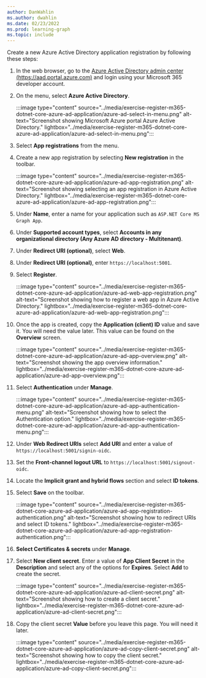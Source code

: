 ```yaml
---
author: DanWahlin
ms.author: dwahlin
ms.date: 02/23/2022
ms.prod: learning-graph
ms.topic: include
---
```


Create a new Azure Active Directory application registration by following these steps:

1. In the web browser, go to the [Azure Active Directory admin center (https://aad.portal.azure.com)](https://aad.portal.azure.com) and login using your Microsoft 365 developer account.

1. On the menu, select **Azure Active Directory**.

   :::image type="content" source="../media/exercise-register-m365-dotnet-core-azure-ad-application/azure-ad-select-in-menu.png" alt-text="Screenshot showing Microsoft Azure portal Azure Active Directory." lightbox="../media/exercise-register-m365-dotnet-core-azure-ad-application/azure-ad-select-in-menu.png":::

1. Select **App registrations** from the menu.
1. Create a new app registration by selecting **New registration** in the toolbar.

   :::image type="content" source="../media/exercise-register-m365-dotnet-core-azure-ad-application/azure-ad-app-registration.png" alt-text="Screenshot showing selecting an app registration in Azure Active Directory." lightbox="../media/exercise-register-m365-dotnet-core-azure-ad-application/azure-ad-app-registration.png":::

1. Under **Name**, enter a name for your application such as `ASP.NET Core MS Graph App`.
1. Under **Supported account types**, select **Accounts in any organizational directory (Any Azure AD directory - Multitenant)**.
1. Under **Redirect URI (optional)**, select **Web**.
1. Under **Redirect URI (optional)**, enter `https://localhost:5001`.
1. Select **Register**.

   :::image type="content" source="../media/exercise-register-m365-dotnet-core-azure-ad-application/azure-ad-web-app-registration.png" alt-text="Screenshot showing how to register a web app in Azure Active Directory." lightbox="../media/exercise-register-m365-dotnet-core-azure-ad-application/azure-ad-web-app-registration.png":::

1. Once the app is created, copy the **Application (client) ID** value and save it. You will need the value later. This value can be found on the **Overview** screen.

   :::image type="content" source="../media/exercise-register-m365-dotnet-core-azure-ad-application/azure-ad-app-overview.png" alt-text="Screenshot showing the app overview information." lightbox="../media/exercise-register-m365-dotnet-core-azure-ad-application/azure-ad-app-overview.png":::

1. Select **Authentication** under **Manage**.

   :::image type="content" source="../media/exercise-register-m365-dotnet-core-azure-ad-application/azure-ad-app-authentication-menu.png" alt-text="Screenshot showing how to select the Authentication option." lightbox="../media/exercise-register-m365-dotnet-core-azure-ad-application/azure-ad-app-authentication-menu.png":::

1. Under **Web Redirect URIs** select **Add URI** and enter a value of `https://localhost:5001/signin-oidc`.
1. Set the **Front-channel logout URL** to `https://localhost:5001/signout-oidc`.
1. Locate the **Implicit grant and hybrid flows** section and select **ID tokens**.
1. Select **Save** on the toolbar.

      :::image type="content" source="../media/exercise-register-m365-dotnet-core-azure-ad-application/azure-ad-app-registration-authentication.png" alt-text="Screenshot showing how to redirect URIs and select ID tokens." lightbox="../media/exercise-register-m365-dotnet-core-azure-ad-application/azure-ad-app-registration-authentication.png":::

1. **Select Certificates & secrets** under **Manage**.
1. Select **New client secret**. Enter a value of **App Client Secret** in the **Description** and select any of the options for **Expires**. Select **Add** to create the secret.

      :::image type="content" source="../media/exercise-register-m365-dotnet-core-azure-ad-application/azure-ad-client-secret.png" alt-text="Screenshot showing how to create a client secret." lightbox="../media/exercise-register-m365-dotnet-core-azure-ad-application/azure-ad-client-secret.png":::

1. Copy the client secret **Value** before you leave this page. You will need it later.

      :::image type="content" source="../media/exercise-register-m365-dotnet-core-azure-ad-application/azure-ad-copy-client-secret.png" alt-text="Screenshot showing how to copy the client secret." lightbox="../media/exercise-register-m365-dotnet-core-azure-ad-application/azure-ad-copy-client-secret.png":::
